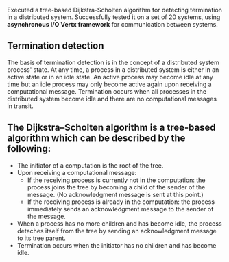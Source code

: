 Executed a tree-based Dijkstra-Scholten algorithm for detecting termination in a distributed system. Successfully tested it on a set of 20 systems, using **asynchronous I/O Vertx framework** for communication between systems.

## Termination detection

The basis of termination detection is in the concept of a distributed system process' state. At any time, a process in a distributed system is either in an active state or in an idle state. An active process may become idle at any time but an idle process may only become active again upon receiving a computational message.
Termination occurs when all processes in the distributed system become idle and there are no computational messages in transit.

## The Dijkstra–Scholten algorithm is a tree-based algorithm which can be described by the following:
- The initiator of a computation is the root of the tree.
- Upon receiving a computational message:
    - If the receiving process is currently not in the computation: the process joins the tree by becoming a child of the sender of the message. (No acknowledgment message is sent at this point.)
    - If the receiving process is already in the computation: the process immediately sends an acknowledgment message to the sender of the message.
- When a process has no more children and has become idle, the process detaches itself from the tree by sending an acknowledgment message to its tree parent.
- Termination occurs when the initiator has no children and has become idle.

